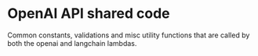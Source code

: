 # OpenAI API shared code

Common constants, validations and misc utility functions that are called by both the openai and langchain lambdas.
